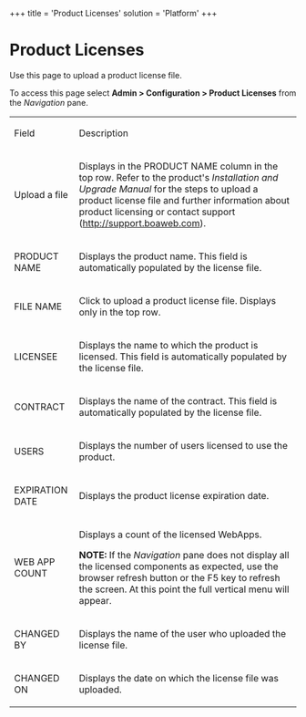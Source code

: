 +++
title = 'Product Licenses'
solution = 'Platform'
+++

# Product Licenses

<div class="use">

Use this page to upload a product license file.

</div>

To access this page select **Admin \> Configuration \> Product
Licenses** from the *Navigation* pane.

<table>
<tbody>
<tr class="odd">
<td><p>Field</p></td>
<td><p>Description</p></td>
</tr>
<tr class="even">
<td><p>Upload a file</p></td>
<td><p>Displays in the PRODUCT NAME column in the top row. Refer to the product's <em>Installation and Upgrade Manual</em> for the steps to upload a product license file and further information about product licensing or contact support (<a href="http://support.boaweb.com/">http://support.boaweb.com</a>).</p></td>
</tr>
<tr class="odd">
<td><p>PRODUCT NAME</p></td>
<td><p>Displays the product name. This field is automatically populated by the license file.</p></td>
</tr>
<tr class="even">
<td><p>FILE NAME</p></td>
<td><p>Click to upload a product license file. Displays only in the top row.</p></td>
</tr>
<tr class="odd">
<td><p>LICENSEE</p></td>
<td><p>Displays the name to which the product is licensed. This field is automatically populated by the license file.</p></td>
</tr>
<tr class="even">
<td><p>CONTRACT</p></td>
<td><p>Displays the name of the contract. This field is automatically populated by the license file.</p></td>
</tr>
<tr class="odd">
<td><p>USERS</p></td>
<td><p>Displays the number of users licensed to use the product.</p></td>
</tr>
<tr class="even">
<td><p>EXPIRATION DATE</p></td>
<td><p>Displays the product license expiration date.</p></td>
</tr>
<tr class="odd">
<td><p>WEB APP COUNT</p></td>
<td><p>Displays a count of the licensed WebApps.</p>
<p><strong>NOTE:</strong> If the <em>Navigation</em> pane does not display all the licensed components as expected, use the browser refresh button or the F5 key to refresh the screen. At this point the full vertical menu will appear.</p></td>
</tr>
<tr class="even">
<td><p>CHANGED BY</p></td>
<td><p>Displays the name of the user who uploaded the license file.</p></td>
</tr>
<tr class="odd">
<td><p>CHANGED ON</p></td>
<td><p>Displays the date on which the license file was uploaded.</p></td>
</tr>
</tbody>
</table>

